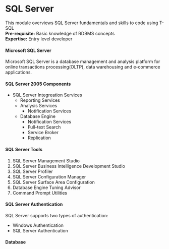 # SQL Server
This module overviews SQL Server fundamentals and skills to code using T-SQL  
**Pre-requisite:** Basic knowledge of RDBMS concepts  
**Expertise:** Entry level developer  

#### Microsoft SQL Server
Microsoft SQL Server is a database management and analysis platform for online transactions processing(OLTP), data warehousing and e-commerce applications.  

#### SQL Server 2005 Components
- SQL Server Integreation Services
  - Reporting Services
  - Analysis Services
    - Notification Services
  - Database Engine
    - Notification Services
    - Full-text Search
    - Service Broker
    - Replication  
    
#### SQL Server Tools
1. SQL Server Management Studio
2. SQL Server Business Intelligence Development Studio
3. SQL Server Profiler
4. SQL Server Configuration Manager
5. SQL Server Surface Area Configuration
6. Database Engine Tuning Advisor
7. Command Prompt Utilities

#### SQL Server Authentication
SQL Server supports two types of authentication:  
- Windows Authentication
- SQL Server Authentication

#### Database
